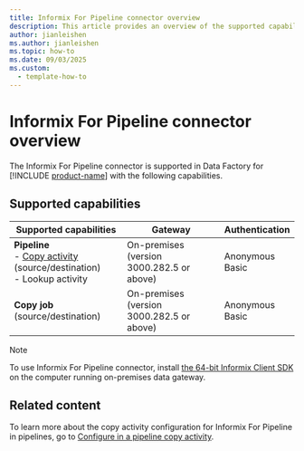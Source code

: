 ```yaml
---
title: Informix For Pipeline connector overview
description: This article provides an overview of the supported capabilities of the Informix For Pipeline connector.
author: jianleishen
ms.author: jianleishen
ms.topic: how-to
ms.date: 09/03/2025
ms.custom:
  - template-how-to
---
```


# Informix For Pipeline connector overview

The Informix For Pipeline connector is supported in Data Factory for [!INCLUDE [product-name](../includes/product-name.md)] with the following capabilities.

## Supported capabilities

| Supported capabilities                                                                 | Gateway                        | Authentication   |
|----------------------------------------------------------------------------------------|--------------------------------|------------------|
| **Pipeline** <br>- [Copy activity](connector-informix-for-pipeline-copy-activity.md) (source/destination)<br>- Lookup activity | On-premises (version 3000.282.5 or above) | Anonymous <br>Basic   |
| **Copy job** (source/destination) | On-premises (version 3000.282.5 or above) | Anonymous <br>Basic   |

> [!NOTE]
> To use Informix For Pipeline connector, install [the 64-bit Informix Client SDK](https://www.ibm.com/support/pages/informix-client-software-development-kit-client-sdk-and-informix-connect-system-requirements) on the computer running on-premises data gateway.

## Related content

To learn more about the copy activity configuration for Informix For Pipeline in pipelines, go to [Configure in a pipeline copy activity](connector-informix-for-pipeline-copy-activity.md).
